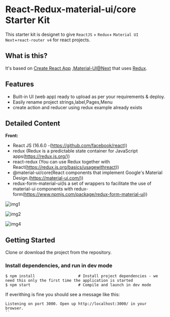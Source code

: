 # React-Redux-material-ui/core Starter Kit

This starter kit is designet to give  `ReactJS` + `Redux`+ `Material UI Next`+`react-router v4` for react projects.

## What is this?
It's based on [Create React App](https://github.com/facebookincubator/create-react-app) ,[Material-UI@Next](https://material-ui.com/) that uses [Redux](https://redux.js.org).


## Features
* Built-in UI (web app) ready to upload as per your requirements & deploy.
* Easily rename project strings,label,Pages,Menu
* create action and reducer using redux example already exists

## Detailed Content

**Front:**
* React JS (16.6.0 -(https://github.com/facebook/react))
* redux (Redux is a predictable state container for JavaScript apps(https://redux.js.org/))
* react-redux (You can use Redux together with React(https://redux.js.org/basics/usagewithreact))
* @material-ui/core(React components that implement Google's Material Design.(https://material-ui.com/))
* redux-form-material-ui(Is a set of wrappers to facilitate the use of material-ui components with redux-form(https://www.npmjs.com/package/redux-form-material-ui))

![img1](https://user-images.githubusercontent.com/25178257/48659881-2f96f000-ea7e-11e8-983e-55f977e27340.PNG)

![img2](https://user-images.githubusercontent.com/25178257/48659882-2f96f000-ea7e-11e8-8a93-765cb19137c1.PNG)

![img4](https://user-images.githubusercontent.com/25178257/48659884-2f96f000-ea7e-11e8-90d5-b7312a97ebb1.PNG)


## Getting Started

Clone or download the project from the repository. 

### Install dependencies, and run in dev mode

```
$ npm install                   # Install project dependencies - we need this only the first time the application is started
$ npm start                     # Compile and launch in dev mode
```
If everithing is fine you should see a message like this:
```
Listening on port 3000. Open up http://localhost:3000/ in your browser.
``